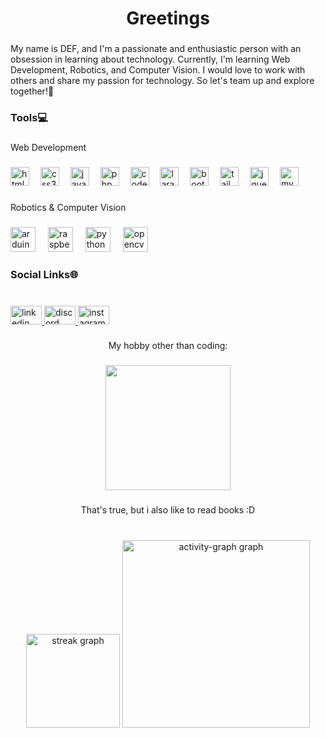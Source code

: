 <h1 align="center">Greetings</h1>

###

<p align="left">My name is DEF, and I'm a passionate and enthusiastic person with an obsession in learning about technology. Currently, I'm learning Web Development, Robotics, and Computer Vision. I would love to work with others and share my passion for technology. So let's team up and explore together!🚀</p>

###

<h3 align="left">Tools💻</h3>

###

<p align="left">Web Development</p>

###

<div align="left">
  <img src="https://cdn.simpleicons.org/html5/E34F26" height="30" alt="html5 logo"  />
  <img width="10" />
  <img src="https://cdn.simpleicons.org/css3/1572B6" height="30" alt="css3 logo"  />
  <img width="10" />
  <img src="https://cdn.simpleicons.org/javascript/F7DF1E" height="30" alt="javascript logo"  />
  <img width="10" />
  <img src="https://cdn.simpleicons.org/php/777BB4" height="30" alt="php logo"  />
  <img width="10" />
  <img src="https://cdn.simpleicons.org/codeigniter/EF4223" height="30" alt="codeigniter logo"  />
  <img width="10" />
  <img src="https://cdn.simpleicons.org/laravel/FF2D20" height="30" alt="laravel logo"  />
  <img width="10" />
  <img src="https://cdn.simpleicons.org/bootstrap/7952B3" height="30" alt="bootstrap logo"  />
  <img width="10" />
  <img src="https://cdn.simpleicons.org/tailwindcss/06B6D4" height="30" alt="tailwindcss logo"  />
  <img width="10" />
  <img src="https://cdn.simpleicons.org/jquery/0769AD" height="30" alt="jquery logo"  />
  <img width="10" />
  <img src="https://cdn.jsdelivr.net/gh/devicons/devicon/icons/mysql/mysql-original.svg" height="30" alt="mysql logo"  />
</div>

###

<p align="left">Robotics & Computer Vision</p>

###

<div align="left">
  <img src="https://cdn.jsdelivr.net/gh/devicons/devicon/icons/arduino/arduino-original.svg" height="40" alt="arduino logo"  />
  <img width="12" />
  <img src="https://cdn.jsdelivr.net/gh/devicons/devicon/icons/raspberrypi/raspberrypi-original.svg" height="40" alt="raspberrypi logo"  />
  <img width="12" />
  <img src="https://cdn.jsdelivr.net/gh/devicons/devicon/icons/python/python-original.svg" height="40" alt="python logo"  />
  <img width="12" />
  <img src="https://cdn.jsdelivr.net/gh/devicons/devicon/icons/opencv/opencv-original.svg" height="40" alt="opencv logo"  />
</div>

###

<h3 align="left">Social Links🌐</h3>

###

<br clear="both">

<div align="left">
  <a href="https://www.linkedin.com/in/wahni-adnani/" target="_blank">
    <img src="https://raw.githubusercontent.com/maurodesouza/profile-readme-generator/master/src/assets/icons/social/linkedin/default.svg" width="50" height="30" alt="linkedin logo"  />
  </a>
  <a href="https://discord.com/users/defxcode" target="_blank">
    <img src="https://raw.githubusercontent.com/maurodesouza/profile-readme-generator/master/src/assets/icons/social/discord/default.svg" width="50" height="30" alt="discord logo"  />
  </a>
  <a href="https://www.instagram.com/adnani.wa/" target="_blank">
    <img src="https://raw.githubusercontent.com/maurodesouza/profile-readme-generator/master/src/assets/icons/social/instagram/default.svg" width="50" height="30" alt="instagram logo"  />
  </a>
</div>

###

<h3 align="left"></h3>

###

<p align="center">My hobby other than coding:</p>

###

<div align="center">
  <img height="200" src="https://github.com/defrein/defrein/assets/75670541/1c18fece-7101-4ba4-8a98-823685925420"  />
</div>

###

<p align="center">That's true, but i also like to read books :D</p>


###

<br clear="both">

<div align="center">
  <img src="https://streak-stats.demolab.com?user=defrein&locale=en&mode=daily&theme=dracula&hide_border=false&border_radius=5&order=3" height="150" alt="streak graph"  />
  <img src="https://github-readme-activity-graph.vercel.app/graph?username=defrein&radius=16&theme=react&area=true&order=5" height="300" alt="activity-graph graph"  />
</div>

###
